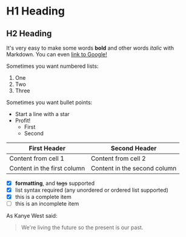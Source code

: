 # H1 Heading
## H2 Heading
It's very easy to make some words **bold** and other words *italic* with Markdown. You can even [link to Google!](http://google.com)

Sometimes you want numbered lists:

1. One
2. Two
3. Three

Sometimes you want bullet points:

* Start a line with a star
* Profit!
    * First
    * Second

First Header | Second Header
------------ | -------------
Content from cell 1 | Content from cell 2
Content in the first column | Content in the second column

- [x] **formatting**, and ~~tags~~ supported
- [x] list syntax required (any unordered or ordered list supported)
- [x] this is a complete item
- [ ] this is an incomplete item

As Kanye West said:

> We're living the future so
> the present is our past.
